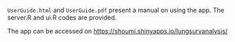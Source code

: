 `UserGuide.html` and `UserGuide.pdf` present a manual on using the app. The server.R and ui.R codes are provided. 
 
 The app can be accessed on https://shoumi.shinyapps.io/lungsurvanalysis/
